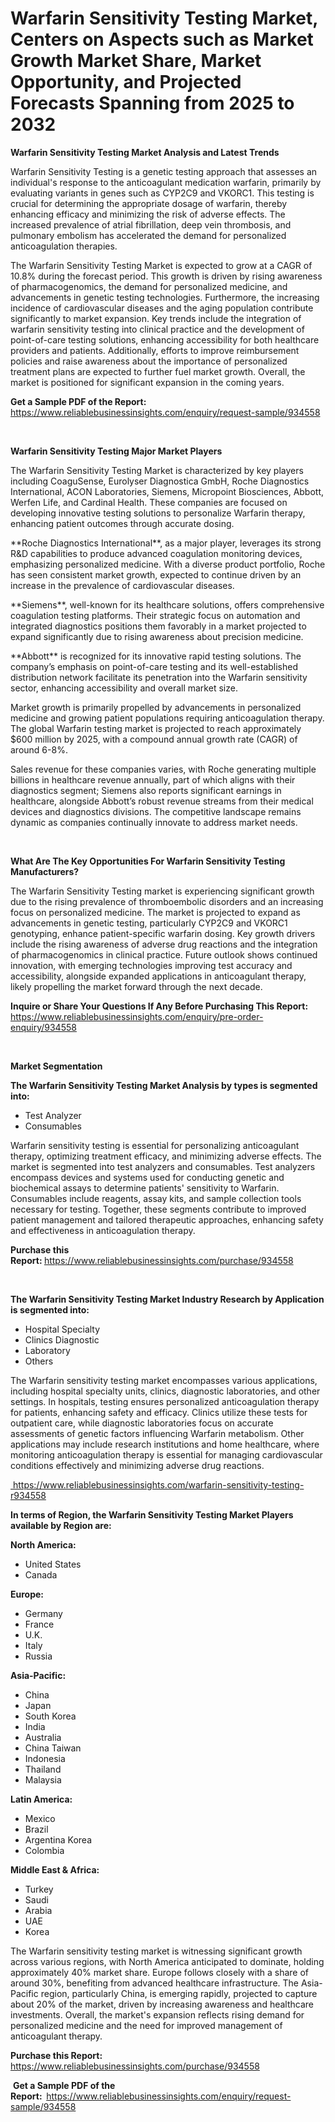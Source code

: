 <p><h1>Warfarin Sensitivity Testing Market, Centers on Aspects such as Market Growth Market Share, Market Opportunity, and Projected Forecasts Spanning from 2025 to 2032</h1></p><p><strong>Warfarin Sensitivity Testing Market Analysis and Latest Trends</strong></p>
<p><p>Warfarin Sensitivity Testing is a genetic testing approach that assesses an individual's response to the anticoagulant medication warfarin, primarily by evaluating variants in genes such as CYP2C9 and VKORC1. This testing is crucial for determining the appropriate dosage of warfarin, thereby enhancing efficacy and minimizing the risk of adverse effects. The increased prevalence of atrial fibrillation, deep vein thrombosis, and pulmonary embolism has accelerated the demand for personalized anticoagulation therapies.</p><p>The Warfarin Sensitivity Testing Market is expected to grow at a CAGR of 10.8% during the forecast period. This growth is driven by rising awareness of pharmacogenomics, the demand for personalized medicine, and advancements in genetic testing technologies. Furthermore, the increasing incidence of cardiovascular diseases and the aging population contribute significantly to market expansion. Key trends include the integration of warfarin sensitivity testing into clinical practice and the development of point-of-care testing solutions, enhancing accessibility for both healthcare providers and patients. Additionally, efforts to improve reimbursement policies and raise awareness about the importance of personalized treatment plans are expected to further fuel market growth. Overall, the market is positioned for significant expansion in the coming years.</p></p>
<p><strong>Get a Sample PDF of the Report:&nbsp;</strong> <a href="https://www.reliablebusinessinsights.com/enquiry/request-sample/934558?utm_campaign=101&utm_medium=2&utm_source=Github&utm_content=ia&utm_term=18042025&utm_id=warfarin-sensitivity-testing">https://www.reliablebusinessinsights.com/enquiry/request-sample/934558</a></p>
<p>&nbsp;</p>
<p><strong>Warfarin Sensitivity Testing Major Market Players</strong></p>
<p><p>The Warfarin Sensitivity Testing Market is characterized by key players including CoaguSense, Eurolyser Diagnostica GmbH, Roche Diagnostics International, ACON Laboratories, Siemens, Micropoint Biosciences, Abbott, Werfen Life, and Cardinal Health. These companies are focused on developing innovative testing solutions to personalize Warfarin therapy, enhancing patient outcomes through accurate dosing.</p><p>**Roche Diagnostics International**, as a major player, leverages its strong R&D capabilities to produce advanced coagulation monitoring devices, emphasizing personalized medicine. With a diverse product portfolio, Roche has seen consistent market growth, expected to continue driven by an increase in the prevalence of cardiovascular diseases.</p><p>**Siemens**, well-known for its healthcare solutions, offers comprehensive coagulation testing platforms. Their strategic focus on automation and integrated diagnostics positions them favorably in a market projected to expand significantly due to rising awareness about precision medicine.</p><p>**Abbott** is recognized for its innovative rapid testing solutions. The company’s emphasis on point-of-care testing and its well-established distribution network facilitate its penetration into the Warfarin sensitivity sector, enhancing accessibility and overall market size.</p><p>Market growth is primarily propelled by advancements in personalized medicine and growing patient populations requiring anticoagulation therapy. The global Warfarin testing market is projected to reach approximately $600 million by 2025, with a compound annual growth rate (CAGR) of around 6-8%.</p><p>Sales revenue for these companies varies, with Roche generating multiple billions in healthcare revenue annually, part of which aligns with their diagnostics segment; Siemens also reports significant earnings in healthcare, alongside Abbott’s robust revenue streams from their medical devices and diagnostics divisions. The competitive landscape remains dynamic as companies continually innovate to address market needs.</p></p>
<p>&nbsp;</p>
<p><strong>What Are The Key Opportunities For Warfarin Sensitivity Testing Manufacturers?</strong></p>
<p><p>The Warfarin Sensitivity Testing market is experiencing significant growth due to the rising prevalence of thromboembolic disorders and an increasing focus on personalized medicine. The market is projected to expand as advancements in genetic testing, particularly CYP2C9 and VKORC1 genotyping, enhance patient-specific warfarin dosing. Key growth drivers include the rising awareness of adverse drug reactions and the integration of pharmacogenomics in clinical practice. Future outlook shows continued innovation, with emerging technologies improving test accuracy and accessibility, alongside expanded applications in anticoagulant therapy, likely propelling the market forward through the next decade.</p></p>
<p><strong>Inquire or Share Your Questions If Any Before Purchasing This Report:</strong> <a href="https://www.reliablebusinessinsights.com/enquiry/pre-order-enquiry/934558?utm_campaign=101&utm_medium=2&utm_source=Github&utm_content=ia&utm_term=18042025&utm_id=warfarin-sensitivity-testing">https://www.reliablebusinessinsights.com/enquiry/pre-order-enquiry/934558</a></p>
<p>&nbsp;</p>
<p><strong>Market Segmentation</strong></p>
<p><strong>The Warfarin Sensitivity Testing Market Analysis by types is segmented into:</strong></p>
<p><ul><li>Test Analyzer</li><li>Consumables</li></ul></p>
<p><p>Warfarin sensitivity testing is essential for personalizing anticoagulant therapy, optimizing treatment efficacy, and minimizing adverse effects. The market is segmented into test analyzers and consumables. Test analyzers encompass devices and systems used for conducting genetic and biochemical assays to determine patients' sensitivity to Warfarin. Consumables include reagents, assay kits, and sample collection tools necessary for testing. Together, these segments contribute to improved patient management and tailored therapeutic approaches, enhancing safety and effectiveness in anticoagulation therapy.</p></p>
<p><strong>Purchase this Report:&nbsp;</strong><a href="https://www.reliablebusinessinsights.com/purchase/934558?utm_campaign=101&utm_medium=2&utm_source=Github&utm_content=ia&utm_term=18042025&utm_id=warfarin-sensitivity-testing">https://www.reliablebusinessinsights.com/purchase/934558</a></p>
<p>&nbsp;</p>
<p><strong>The Warfarin Sensitivity Testing Market Industry Research by Application is segmented into:</strong></p>
<p><ul><li>Hospital Specialty</li><li>Clinics Diagnostic</li><li>Laboratory</li><li>Others</li></ul></p>
<p><p>The Warfarin sensitivity testing market encompasses various applications, including hospital specialty units, clinics, diagnostic laboratories, and other settings. In hospitals, testing ensures personalized anticoagulation therapy for patients, enhancing safety and efficacy. Clinics utilize these tests for outpatient care, while diagnostic laboratories focus on accurate assessments of genetic factors influencing Warfarin metabolism. Other applications may include research institutions and home healthcare, where monitoring anticoagulation therapy is essential for managing cardiovascular conditions effectively and minimizing adverse drug reactions.</p></p>
<p><a href="https://www.reliablebusinessinsights.com/warfarin-sensitivity-testing-r934558?utm_campaign=101&utm_medium=2&utm_source=Github&utm_content=ia&utm_term=18042025&utm_id=warfarin-sensitivity-testing">&nbsp;https://www.reliablebusinessinsights.com/warfarin-sensitivity-testing-r934558</a></p>
<p><strong>In terms of Region, the Warfarin Sensitivity Testing Market Players available by Region are:</strong></p>
<p>
    <p> <strong> North America: </strong>
        <ul>
            <li>United States</li>
            <li>Canada</li>
        </ul>
        </p> 
    <p> <strong> Europe: </strong>
        <ul>
            <li>Germany</li>
            <li>France</li>
            <li>U.K.</li>
            <li>Italy</li>
            <li>Russia</li>
        </ul>
        </p> 
    <p> <strong> Asia-Pacific: </strong>
        <ul>
            <li>China</li>
            <li>Japan</li>
            <li>South Korea</li>
            <li>India</li>
            <li>Australia</li>
            <li>China Taiwan</li>
            <li>Indonesia</li>
            <li>Thailand</li>
            <li>Malaysia</li>
        </ul>
        </p> 
    <p> <strong> Latin America: </strong>
        <ul>
            <li>Mexico</li>
            <li>Brazil</li>
            <li>Argentina Korea</li>
            <li>Colombia</li>
        </ul>
        </p> 
    <p> <strong> Middle East & Africa: </strong>
        <ul>
            <li>Turkey</li>
            <li>Saudi</li>
            <li>Arabia</li>
            <li>UAE</li>
            <li>Korea</li>
        </ul>
    </p>
    </p>
<p><p>The Warfarin sensitivity testing market is witnessing significant growth across various regions, with North America anticipated to dominate, holding approximately 40% market share. Europe follows closely with a share of around 30%, benefiting from advanced healthcare infrastructure. The Asia-Pacific region, particularly China, is emerging rapidly, projected to capture about 20% of the market, driven by increasing awareness and healthcare investments. Overall, the market's expansion reflects rising demand for personalized medicine and the need for improved management of anticoagulant therapy.</p></p>
<p><strong>Purchase this Report: </strong><a href="https://www.reliablebusinessinsights.com/purchase/934558?utm_campaign=101&utm_medium=2&utm_source=Github&utm_content=ia&utm_term=18042025&utm_id=warfarin-sensitivity-testing">https://www.reliablebusinessinsights.com/purchase/934558</a></p>
<p>&nbsp;<strong>Get a Sample PDF of the Report:&nbsp;&nbsp;</strong><a href="https://www.reliablebusinessinsights.com/enquiry/request-sample/934558?utm_campaign=101&utm_medium=2&utm_source=Github&utm_content=ia&utm_term=18042025&utm_id=warfarin-sensitivity-testing">https://www.reliablebusinessinsights.com/enquiry/request-sample/934558</a></p>
<p><strong></strong></p>
<p><p></p><p></p><p></p></p>